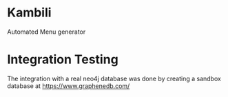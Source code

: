 # Kambili
Automated Menu generator

# Integration Testing
The integration with a real neo4j database was done by creating a sandbox database at https://www.graphenedb.com/
